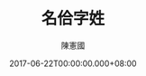 ---
issue: 229
title: 名佮字姓
author: 陳憲國
date: 2017-06-22T00:00:00.000+08:00
topic: 懷想
difficulty: 1
wikidata: Q98095626
wikidata_link: https://www.wikidata.org/wiki/Q98095626
---